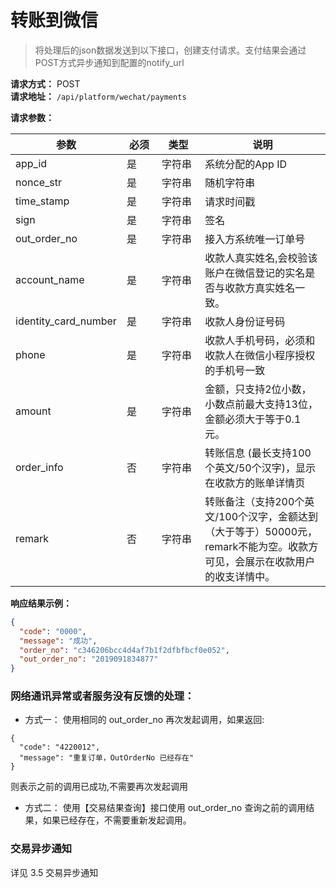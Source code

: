 # 转账到微信

> 将处理后的json数据发送到以下接口，创建支付请求。支付结果会通过POST方式异步通知到配置的notify_url


**请求方式：** POST <br>
**请求地址：** `/api/platform/wechat/payments`<br>

<!-- **请求参数：**
``` json
{
  "app_id": "2019071516330002",
  "nonce_str": "3T0ZGV56BO9BKGXC",
  "time_stamp": "1565070579",
  "sign": "b59eaecfa9848fc3cd040ebd38000ca343726129",
  "out_order_no": "20190918384748802",
  "account_name": "张三",
  "identity_card_number": "441283195508011086",
  "phone": "15698238449",
  "amount": "1223.56",
  "order_info": "代付服务费",
}
``` -->

**请求参数：**

| 参数 <div style="width: 60pt"></div> | 必须 <div style="width: 30pt"></div> | 类型 <div style="width: 40pt"></div> | 说明 |
| --- | --- | --- | --- |
| app_id | 是 | 字符串 | 系统分配的App ID |
| nonce_str | 是 | 字符串 | 随机字符串 |
| time_stamp | 是 | 字符串 | 请求时间戳 |
| sign | 是 | 字符串 | 签名 |
| out_order_no | 是 | 字符串 | 接入方系统唯一订单号 |
| account_name | 是 | 字符串 | 收款人真实姓名,会校验该账户在微信登记的实名是否与收款方真实姓名一致。 |
| identity_card_number | 是 | 字符串 | 收款人身份证号码 |
| phone | 是 | 字符串 | 收款人手机号码，必须和收款人在微信小程序授权的手机号一致 |
| amount | 是 | 字符串 | 金额，只支持2位小数，小数点前最大支持13位，金额必须大于等于0.1元。 |
| order_info | 否 | 字符串 | 转账信息 (最长支持100个英文/50个汉字)，显示在收款方的账单详情页 |
| remark | 否 | 字符串 | 转账备注（支持200个英文/100个汉字，金额达到（大于等于）50000元，remark不能为空。收款方可见，会展示在收款用户的收支详情中。 |

**响应结果示例：**

``` json
{
  "code": "0000",
  "message": "成功",
  "order_no": "c346206bcc4d4af7b1f2dfbfbcf0e052",
  "out_order_no": "2019091834877"
}
```

### 网络通讯异常或者服务没有反馈的处理：

- 方式一：
使用相同的 out_order_no 再次发起调用，如果返回:
```
{
  "code": "4220012",
  "message": "重复订单，OutOrderNo 已经存在"
}
```
则表示之前的调用已成功,不需要再次发起调用

- 方式二：
使用【交易结果查询】接口使用 out_order_no 查询之前的调用结果，如果已经存在，不需要重新发起调用。

### 交易异步通知
详见 3.5 交易异步通知